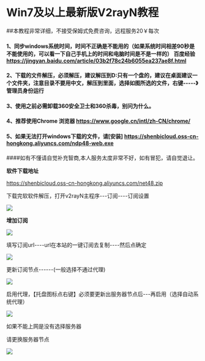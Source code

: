 # Win7及以上最新版V2rayN教程


##本教程非常详细，不接受保姆式免费咨询，远程服务20￥每次

#### 1、同步windows系统时间，时间不正确是不能用的（如果系统时间相差90秒是不能使用的，可以看一下自己手机上的时间和电脑时间是不是一样的） 百度经验 https://jingyan.baidu.com/article/03b2f78c24b6055ea237ae8f.html

#### 2、下载的文件解压，必须解压，建议解压到D:只有一个盘的，建议在桌面建议一个文件夹，注意目录不要用中文，解压到里面，选择如图所选的文件，右键-----》管理员身份运行

#### 3、使用之前必需卸载360安全卫士和360杀毒，别问为什么。

#### 4、推荐使用Chrome 浏览器 https://www.google.cn/intl/zh-CN/chrome/

#### 5、如果无法打开windows下载的文件，请[安装] https://shenbicloud.oss-cn-hongkong.aliyuncs.com/ndp48-web.exe

####如有不懂请自觉补充智商,本人服务太度非常不好，如有冒犯，请自觉退让。


**软件下载地址**

https://shenbicloud.oss-cn-hongkong.aliyuncs.com/net48.zip

下载完软软件解压，打开v2rayN主程序---订阅----订阅设置

![](https://btflycloud.oss-cn-hongkong.aliyuncs.com/images/v2n/1.jpg)


**增加订阅**

![](https://btflycloud.oss-cn-hongkong.aliyuncs.com/images/v2n/2.jpg)

填写订阅url----url在本站的一键订阅去复制----然后点确定


![](https://btflycloud.oss-cn-hongkong.aliyuncs.com/images/v2n/3.jpg)


更新订阅节点------(一般选择不通过代理)


![](https://btflycloud.oss-cn-hongkong.aliyuncs.com/images/v2n/4.jpg)


启用代理，【托盘图标点右键】必须要更新出服务器节点后---再启用（选择自动系统代理）

![](https://btflycloud.oss-cn-hongkong.aliyuncs.com/images/v2n/5.jpg)

如果不能上网是没有选择服务器

请更换服务器节点


![](https://btflycloud.oss-cn-hongkong.aliyuncs.com/images/v2n/6.jpg)